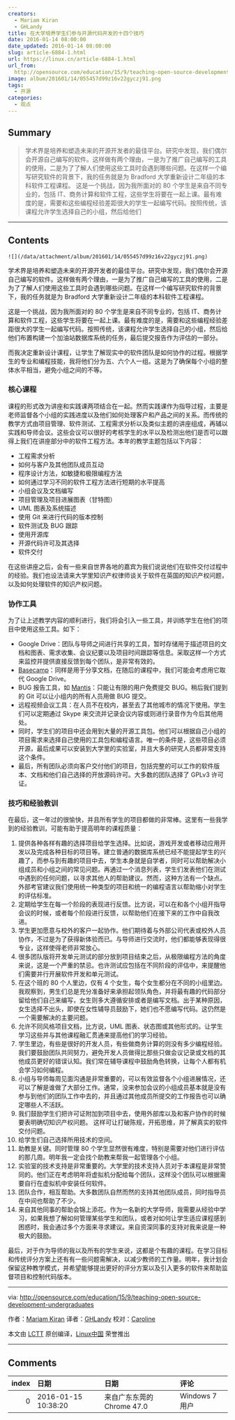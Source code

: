 ```yaml
---
creators:
  - Mariam Kiran
  - GHLandy
title: 在大学培养学生们参与开源代码开发的十四个技巧
date: 2016-01-14 08:00:00
date_updated: 2016-01-14 08:00:00
slug: article-6884-1.html
url: https://linux.cn/article-6884-1.html
url_from: 
  http://opensource.com/education/15/9/teaching-open-source-development-undergraduates
image: album/201601/14/055457d99z16v22gyczj91.png
tags:
  - 开源
categories:
  - 观点
---
```


## Summary

> 学术界是培养和塑造未来的开源开发者的最佳平台。研究中发现，我们偶尔会开源自己编写的软件。这样做有两个理由，一是为了推广自己编写的工具的使用，二是为了了解人们使用这些工具时会遇到哪些问题。在这样一个编写研究软件的背景下，我的任务就是为 Bradford 大学重新设计二年级的本科软件工程课程。 这是一个挑战，因为我所面对的 80 个学生是来自不同专业的，包括 IT、商务计算和软件工程，这些学生将要在一起上课。最有难度的是，需要和这些编程经验差距很大的学生一起编写代码。按照传统，该课程允许学生选择自己的小组，然后给他们

***

<!-- more -->

## Contents

`![](/data/attachment/album/201601/14/055457d99z16v22gyczj91.png)`

学术界是培养和塑造未来的开源开发者的最佳平台。研究中发现，我们偶尔会开源自己编写的软件。这样做有两个理由，一是为了推广自己编写的工具的使用，二是为了了解人们使用这些工具时会遇到哪些问题。在这样一个编写研究软件的背景下，我的任务就是为 Bradford 大学重新设计二年级的本科软件工程课程。

这是一个挑战，因为我所面对的 80 个学生是来自不同专业的，包括 IT、商务计算和软件工程，这些学生将要在一起上课。最有难度的是，需要和这些编程经验差距很大的学生一起编写代码。按照传统，该课程允许学生选择自己的小组，然后给他们布置构建一个加油站数据库系统的任务，最后提交报告作为评估的一部分。

而我决定重新设计课程，让学生了解现实中的软件团队是如何协作的过程。根据学生的专业和编程技能，我将他们分为五、六个人一组。这是为了确保每个小组的整体水平相当，避免小组之间的不等。

### 核心课程

课程的形式改为讲座和实践课两项结合在一起。然而实践课作为指导过程，主要是老师监督各个小组的实践进度以及他们如何处理客户和产品之间的关系。而传统的教学方式由项目管理、软件测试、工程需求分析以及类似主题的讲座组成，再辅以实践和导师会议。这些会议可以很好的考核学生的水平以及检测出他们是否可以跟得上我们在讲座部分中的软件工程方法。本年的教学主题包括以下内容：

* 工程需求分析
* 如何与客户及其他团队成员互动
* 程序设计方法，如敏捷和极限编程方法
* 如何通过学习不同的软件工程方法进行短期的水平提高
* 小组会议及文档编写
* 项目管理及项目进展图表（甘特图）
* UML 图表及系统描述
* 使用 Git 来进行代码的版本控制
* 软件测试及 BUG 跟踪
* 使用开源库
* 开源代码许可及其选择
* 软件交付

在这些讲座之后，会有一些来自世界各地的嘉宾为我们说说他们在软件交付过程中的经验。我们也设法请来大学里知识产权律师谈关于软件在英国的知识产权问题，以及如何处理软件的知识产权问题。

### 协作工具

为了让上述教学内容的顺利进行，我们将会引入一些工具，并训练学生在他们的项目中使用这些工具。如下：

* Google Drive：团队与导师之间进行共享的工具，暂时存储用于描述项目的文档和图表、需求收集、会议纪要以及项目时间跟踪等信息。采取这样一个方式来监控并提供直接反馈到每个团队，是非常有效的。
* [Basecamp](https://basecamp.com/)：同样是用于分享文档，在随后的课程中，我们可能会考虑用它取代 Google Drive。
* BUG 报告工具，如 [Mantis](https://www.mantisbt.org/)：只能让有限的用户免费提交 BUG。稍后我们提到的 Git 可以让小组内的所有人员用做 BUG 提交。
* 远程视频会议工具：在人员不在校内，甚至去了其他城市的情况下使用。学生们可以定期通过 Skype 来交流并记录会议内容或则进行录音作为今后其他用处。
* 同时，学生们的项目中还会用到大量的开源工具包。他们可以根据自己小组的项目需求来选择自己使用的工具包和编程语言。唯一的条件是，这些项目必须开源，最后成果可以安装到大学里的实验室，并且大多的研究人员都非常支持这个条件。
* 最后，所有团队必须向客户交付他们的项目，包括完整的可以工作的软件版本、文档和他们自己选择的开放源码许可。大多数的团队选择了 GPLv3 许可证。

### 技巧和经验教训

在最后，这一年过的很愉快，并且所有学生的项目都做的非常棒。这里有一些我学到的经验教训，可能有助于提高明年的课程质量：

1. 提供各种各样有趣的选择项目给学生选择。比如说，游戏开发或者移动应用开发以及完成各种目标的项目等。建立普通的数据库系统已经不能提起学生的兴趣了，而参与到有趣的项目中去，学生本身就是自学者，同时可以帮助解决小组成员和小组之间的常见问题。再通过一个消息列表，学生们发表他们在测试中遇到的任何问题，以寻求其他人的帮助建议。然而，这种方法有一个缺点。外部考官建议我们使用统一种类型的项目和统一的编程语言以帮助缩小对学生的评估标准。
2. 定期给学生在每一个阶段的表现进行反馈。比方说，可以在和各个小组开指导会议的时候，或者每个阶段进行反馈，以帮助他们在接下来的工作中自我改进。
3. 学生更加愿意与校外的客户一起协作。他们期待着与外部公司代表或校外人员协作，不过是为了获得新体验而已。与导师进行交流时，他们都能够表现得很专业，这样使得老师非常放心。
4. 很多团队版将开发单元测试的部分放到项目结束之后，从极限编程方法的角度来说，这是一个严重的禁忌。也许测试应包括在不同阶段的评估中，来提醒他们需要并行开展软件开发和单元测试。
5. 在这个班的 80 个人里边，仅有 4 个女生，每个女生都分在不同的小组里边。我观察到，男生们总是充分准备好来承担起领队角色，并将最有趣的代码部分留给他们自己来编写，女生则多大遵循安排或者是编写文档。出于某种原因，女生选择不出头，即使在女性辅导员鼓励下，她们也不愿编写代码。这仍然是一个需要解决的主要问题。
6. 允许不同风格项目文档，比方说，UML 图表、状态图或其他形式的。让学生学习这些并与其他课程融汇贯通来提高他们的学习经验。
7. 学生里边，有些是很好的开发人员，有些做商务计算的则没有多少编程经验。我们要鼓励团队共同努力，避免开发人员做得比那些只做会议记录或文档的其他成员更好的错误认知。我们常在辅导课程中鼓励角色转换，让每个人都有机会学习如何编程。
8. 小组与导师每周见面沟通是非常重要的，可以有效监督各个小组进展情况，还可以了解是谁做了大部分工作。通常，没来参加会议的小组成员基本就是没有参与到他们的团队工作中去的，并且通过其他成员所提交的工作报告也可以确定哪些人不活跃。
9. 我们鼓励学生们把许可证附加到项目中去，使用外部库以及和客户协作的时候要表明确切知识产权问题。 这样可让打破陈规，开拓思维，并了解真实的软件交付问题。
10. 给学生们自己选择所用技术的空间。
11. 助教是关键。同时管理 80 个学生显然很有难度，特别是需要对他们进行评估的那几周。明年我一定会找个助教来帮我一起管理各个小组。
12. 实验室的技术支持是非常重要的。大学里的技术支持人员对于本课程是非常赞同的。他们正在考虑明年将虚拟机分配给每个团队，这样没个团队可以根据需要自行在虚拟机中安装任何软件。
13. 团队合作，相互帮助。大多数团队自然而然的支持其他团队成员，同时指导员在中间也帮助了不少。
14. 来自其他同事的帮助会锦上添花。作为一名新的大学导师，我需要从经验中学习，如果我想了解如何管理某些学生和团队，或者对如何让学生适应课程感到困惑时，我会通过多个方面来寻求建议。来自资深同事的支持对我来说是一种极大的鼓励。

最后，对于作为导师的我以及所有的学生来说，这都是个有趣的课程。在学习目标和传统评分方案上还有有一些问题需解决，以减少教师的工作量。明年，我计划会保留这种教学模式，并希望能够提出更好的评分方案以及引入更多的软件来帮助监督项目和控制代码版本。

---

via: <http://opensource.com/education/15/9/teaching-open-source-development-undergraduates>

作者：[Mariam Kiran](http://opensource.com/users/mariamkiran) 译者：[GHLandy](https://github.com/GHLandy) 校对：[Caroline](https://github.com/carolinewuyan)

本文由 [LCTT](https://github.com/LCTT/TranslateProject) 原创编译，[Linux中国](https://linux.cn/) 荣誉推出

***

## Comments

|   index | 日期                | 日期                                      | 评论             |
|--------:|:--------------------|:------------------------------------------|:-----------------|
|       0 | 2016-01-15 10:38:20 | 来自广东东莞的 Chrome 47.0|Windows 7 用户 | 只要算学分就行了 |

